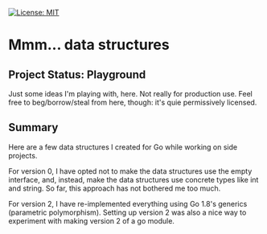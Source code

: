 [![License: MIT](https://img.shields.io/badge/License-MIT-yellow.svg)](https://opensource.org/licenses/MIT)

# Mmm... data structures

## Project Status: Playground

Just some ideas I'm playing with, here. Not really for production use.
Feel free to beg/borrow/steal from here, though: it's quie permissively
licensed.

## Summary

Here are a few data structures I created for Go while
working on side projects.

For version 0, I have opted not to
make the data structures use the empty interface, and,
instead, make the data structures use concrete types
like int and string. So far, this approach has not bothered
me too much.

For version 2, I have re-implemented everything using
Go 1.8's generics (parametric polymorphism). Setting up
version 2 was also a nice way to experiment with making
version 2 of a go module.

